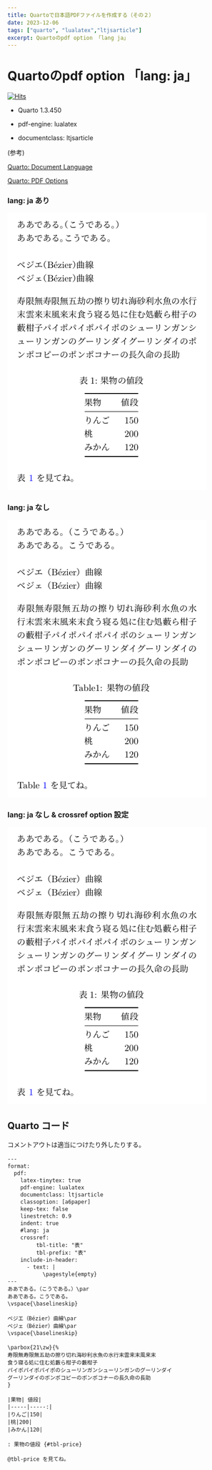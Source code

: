```yaml
---
title: Quartoで日本語PDFファイルを作成する（その２）
date: 2023-12-06
tags: ["quarto", "lualatex","ltjsarticle"]
excerpt: Quartoのpdf option 「lang ja」
---
```


# Quartoのpdf option 「lang: ja」

[![Hits](https://hits.seeyoufarm.com/api/count/incr/badge.svg?url=https%3A%2F%2Fgitpress.io%2F%40statrstart%2Fquarto02&count_bg=%2379C83D&title_bg=%23555555&icon=&icon_color=%23E7E7E7&title=hits&edge_flat=false)](https://hits.seeyoufarm.com) 

- Quarto 1.3.450

- pdf-engine: lualatex

- documentclass: ltjsarticle

(参考) 

[Quarto: Document Language](https://quarto.org/docs/authoring/language.html)

[Quarto: PDF Options](https://quarto.org/docs/reference/formats/pdf.html)

### lang: ja あり

![langja.png](https://raw.githubusercontent.com/statrstart/statrstart.github.com/master/source/images/langja.png)

### lang: ja なし

![nolangja.png](https://raw.githubusercontent.com/statrstart/statrstart.github.com/master/source/images/nolangja.png)

### lang: ja なし & crossref option 設定

![crossref.png](https://raw.githubusercontent.com/statrstart/statrstart.github.com/master/source/images/crossref.png)

## Quarto コード

コメントアウトは適当につけたり外したりする。


```
---
format:
  pdf:
    latex-tinytex: true
    pdf-engine: lualatex
    documentclass: ltjsarticle
    classoption: [a6paper]
    keep-tex: false
    linestretch: 0.9
    indent: true
    #lang: ja
    crossref:
         tbl-title: "表"
         tbl-prefix: "表"
    include-in-header:
      - text: |
           \pagestyle{empty}
---
ああである。（こうである。）\par
ああである。こうである。
\vspace{\baselineskip}

ベジエ（Bézier）曲線\par
ベジェ（Bézier）曲線\par
\vspace{\baselineskip}

\parbox{21\zw}{%
寿限無寿限無五劫の擦り切れ海砂利水魚の水行末雲来末風来末
食う寝る処に住む処藪ら柑子の藪柑子
パイポパイポパイポのシューリンガンシューリンガンのグーリンダイ
グーリンダイのポンポコピーのポンポコナーの長久命の長助
}

|果物| 値段|
|-----|-----:|
|りんご|150|
|桃|200|
|みかん|120|

: 果物の値段 {#tbl-price}

@tbl-price を見てね。
```
